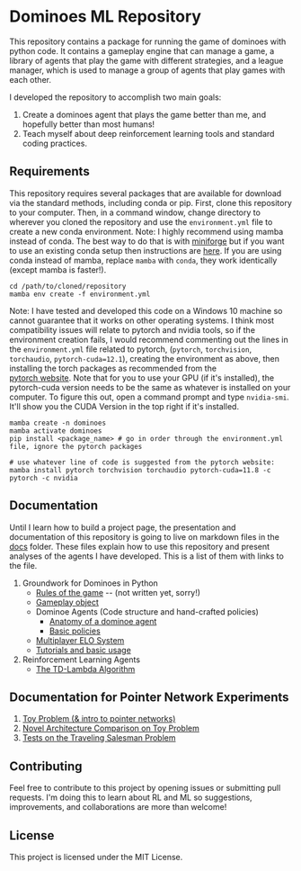# Dominoes ML Repository

This repository contains a package for running the game of dominoes with 
python code. It contains a gameplay engine that can manage a game, a library 
of agents that play the game with different strategies, and a league manager, 
which is used to manage a group of agents that play games with each other. 

I developed the repository to accomplish two main goals: 
1. Create a dominoes agent that plays the game better than me, and hopefully
   better than most humans!
2. Teach myself about deep reinforcement learning tools and standard coding
   practices. 

## Requirements

This repository requires several packages that are available for download via
the standard methods, including conda or pip. First, clone this repository to 
your computer. Then, in a command window, change directory to wherever you 
cloned the repository and use the `environment.yml` file to create a new conda 
environment. Note: I highly recommend using mamba instead of conda. The best 
way to do that is with 
[miniforge](https://github.com/conda-forge/miniforge#mambaforge) but if you 
want to use an existing conda setup then instructions are 
[here](https://mamba.readthedocs.io/en/latest/mamba-installation.html#mamba-install).
If you are using conda instead of mamba, replace `mamba` with `conda`, they 
work identically (except mamba is faster!).

```
cd /path/to/cloned/repository
mamba env create -f environment.yml
```

Note: I have tested and developed this code on a Windows 10 machine so cannot 
guarantee that it works on other operating systems. I think most compatibility
issues will relate to pytorch and nvidia tools, so if the environment creation 
fails, I would recommend commenting out the lines in the `environment.yml` 
file related to pytorch, (`pytorch`, `torchvision`, `torchaudio`, 
`pytorch-cuda=12.1`), creating the environment as above, then installing the 
torch packages as recommended from the  
[pytorch website](https://pytorch.org/get-started/locally/). Note that for you
to use your GPU (if it's installed), the pytorch-cuda version needs to be the 
same as whatever is installed on your computer. To figure this out, open a 
command prompt and type `nvidia-smi`. It'll show you the CUDA Version in the 
top right if it's installed. 

```
mamba create -n dominoes
mamba activate dominoes
pip install <package_name> # go in order through the environment.yml file, ignore the pytorch packages

# use whatever line of code is suggested from the pytorch website:
mamba install pytorch torchvision torchaudio pytorch-cuda=11.8 -c pytorch -c nvidia
```

## Documentation
Until I learn how to build a project page, the presentation and documentation
of this repository is going to live on markdown files in the [docs](docs) 
folder. These files explain how to use this repository and present analyses of
the agents I have developed. This is a list of them with links to the file.
1. Groundwork for Dominoes in Python
    - [Rules of the game](docs/dominoeRules.md) -- (not written yet, sorry!)
    - [Gameplay object](docs/gameplay.md)
    - Dominoe Agents (Code structure and hand-crafted policies)
        - [Anatomy of a dominoe agent](docs/agents.md)
        - [Basic policies](docs/basicPolicies.md)
    - [Multiplayer ELO System](docs/multiplayerElo.md)
    - [Tutorials and basic usage](docs/tutorials.md)
2. Reinforcement Learning Agents
   - [The TD-Lambda Algorithm](docs/TDLambdaAgents.md)

## Documentation for Pointer Network Experiments
1. [Toy Problem (& intro to pointer networks)](docs/pointerDemonstration.md)
2. [Novel Architecture Comparison on Toy Problem](docs/pointerArchitectureComparison.md)
3. [Tests on the Traveling Salesman Problem](docs/pointerArchComp_TSP.md)

## Contributing
Feel free to contribute to this project by opening issues or submitting pull 
requests. I'm doing this to learn about RL and ML so suggestions, 
improvements, and collaborations are more than welcome!

## License
This project is licensed under the MIT License.
